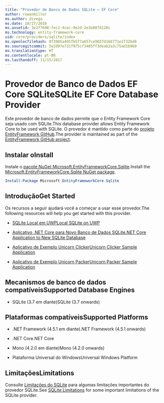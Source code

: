 ```yaml
---
title: "Provedor de Banco de Dados SQLite – EF Core"
author: rowanmiller
ms.author: divega
ms.date: 10/27/2016
ms.assetid: 3e2f7698-fec2-4cec-9e2d-2e3e0074120c
ms.technology: entity-framework-core
uid: core/providers/sqlite/index
ms.openlocfilehash: 0f3905a491fb5f7a657ce9037d166771e1f326d8
ms.sourcegitcommit: 5e2d97e731f975cf3405ff3deab2a3c75ad1b969
ms.translationtype: HT
ms.contentlocale: pt-BR
ms.lasthandoff: 11/15/2017
---
```

# <a name="sqlite-ef-core-database-provider"></a><span data-ttu-id="363e2-102">Provedor de Banco de Dados EF Core SQLite</span><span class="sxs-lookup"><span data-stu-id="363e2-102">SQLite EF Core Database Provider</span></span>

<span data-ttu-id="363e2-103">Este provedor de banco de dados permite que o Entity Framework Core seja usado com SQLite.</span><span class="sxs-lookup"><span data-stu-id="363e2-103">This database provider allows Entity Framework Core to be used with SQLite.</span></span> <span data-ttu-id="363e2-104">O provedor é mantido como parte do [projeto EntityFramework GitHub](https://github.com/aspnet/EntityFramework).</span><span class="sxs-lookup"><span data-stu-id="363e2-104">The provider is maintained as part of the [EntityFramework GitHub project](https://github.com/aspnet/EntityFramework).</span></span>

## <a name="install"></a><span data-ttu-id="363e2-105">Instalar o</span><span class="sxs-lookup"><span data-stu-id="363e2-105">Install</span></span>

<span data-ttu-id="363e2-106">Instale o [pacote NuGet Microsoft.EntityFrameworkCore.Sqlite](https://www.nuget.org/packages/Microsoft.EntityFrameworkCore.Sqlite/).</span><span class="sxs-lookup"><span data-stu-id="363e2-106">Install the [Microsoft.EntityFrameworkCore.Sqlite NuGet package](https://www.nuget.org/packages/Microsoft.EntityFrameworkCore.Sqlite/).</span></span>

``` powershell
Install-Package Microsoft.EntityFrameworkCore.Sqlite
```

## <a name="get-started"></a><span data-ttu-id="363e2-107">Introdução</span><span class="sxs-lookup"><span data-stu-id="363e2-107">Get Started</span></span>

<span data-ttu-id="363e2-108">Os recursos a seguir ajudará você a começar a usar esse provedor.</span><span class="sxs-lookup"><span data-stu-id="363e2-108">The following resources will help you get started with this provider.</span></span>
* [<span data-ttu-id="363e2-109">SQLite Local em UWP</span><span class="sxs-lookup"><span data-stu-id="363e2-109">Local SQLite on UWP</span></span>](../../get-started/uwp/getting-started.md)

* [<span data-ttu-id="363e2-110">Aplicativo .NET Core para Novo Banco de Dados SQLite</span><span class="sxs-lookup"><span data-stu-id="363e2-110">.NET Core Application to New SQLite Database</span></span>](../../get-started/netcore/new-db-sqlite.md)

* [<span data-ttu-id="363e2-111">Aplicativo de Exemplo Unicorn Clicker</span><span class="sxs-lookup"><span data-stu-id="363e2-111">Unicorn Clicker Sample Application</span></span>](https://github.com/rowanmiller/UnicornStore/tree/master/UnicornClicker/UWP)

* [<span data-ttu-id="363e2-112">Aplicativo de Exemplo Unicorn Packer</span><span class="sxs-lookup"><span data-stu-id="363e2-112">Unicorn Packer Sample Application</span></span>](https://github.com/rowanmiller/UnicornStore/tree/master/UnicornPacker)

## <a name="supported-database-engines"></a><span data-ttu-id="363e2-113">Mecanismos de banco de dados compatíveis</span><span class="sxs-lookup"><span data-stu-id="363e2-113">Supported Database Engines</span></span>

* <span data-ttu-id="363e2-114">SQLite (3.7 em diante)</span><span class="sxs-lookup"><span data-stu-id="363e2-114">SQLite (3.7 onwards)</span></span>

## <a name="supported-platforms"></a><span data-ttu-id="363e2-115">Plataformas compatíveis</span><span class="sxs-lookup"><span data-stu-id="363e2-115">Supported Platforms</span></span>

* <span data-ttu-id="363e2-116">.NET Framework (4.5.1 em diante)</span><span class="sxs-lookup"><span data-stu-id="363e2-116">.NET Framework (4.5.1 onwards)</span></span>

* <span data-ttu-id="363e2-117">.NET Core</span><span class="sxs-lookup"><span data-stu-id="363e2-117">.NET Core</span></span>

* <span data-ttu-id="363e2-118">Mono (4.2.0 em diante)</span><span class="sxs-lookup"><span data-stu-id="363e2-118">Mono (4.2.0 onwards)</span></span>

* <span data-ttu-id="363e2-119">Plataforma Universal do Windows</span><span class="sxs-lookup"><span data-stu-id="363e2-119">Universal Windows Platform</span></span>

## <a name="limitations"></a><span data-ttu-id="363e2-120">Limitações</span><span class="sxs-lookup"><span data-stu-id="363e2-120">Limitations</span></span>

<span data-ttu-id="363e2-121">Consulte [Limitações do SQLite](limitations.md) para algumas limitações importantes do provedor SQLite.</span><span class="sxs-lookup"><span data-stu-id="363e2-121">See [SQLite Limitations](limitations.md) for some important limitations of the SQLite provider.</span></span>
